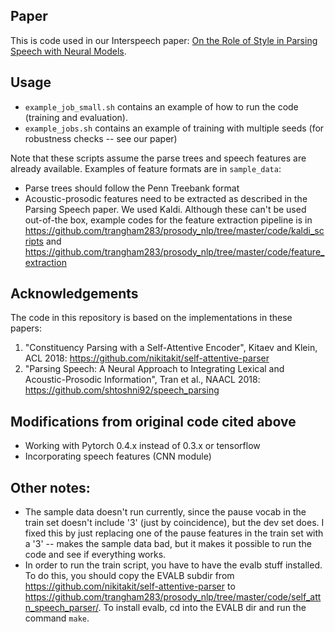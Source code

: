 ## Paper
This is code used in our Interspeech paper: [On the Role of Style in Parsing Speech with Neural Models](https://ttmt001.github.io/pdfs/3122_Paper.pdf).

## Usage
* `example_job_small.sh` contains an example of how to run the code (training and evaluation). 
* `example_jobs.sh` contains an example of training with multiple seeds (for robustness checks -- see our paper)

Note that these scripts assume the parse trees and speech features are already available. Examples of feature formats are in `sample_data`:
* Parse trees should follow the Penn Treebank format
* Acoustic-prosodic features need to be extracted as described in the Parsing Speech paper. We used Kaldi. Although these can't be used out-of-the box, example codes for the feature extraction pipeline is in https://github.com/trangham283/prosody_nlp/tree/master/code/kaldi_scripts and https://github.com/trangham283/prosody_nlp/tree/master/code/feature_extraction

## Acknowledgements
The code in this repository is based on the implementations in these papers:
1. "Constituency Parsing with a Self-Attentive Encoder", Kitaev and Klein, ACL 2018: 
https://github.com/nikitakit/self-attentive-parser 
2. "Parsing Speech: A Neural Approach to Integrating Lexical and Acoustic-Prosodic Information", Tran et al., NAACL 2018: 
https://github.com/shtoshni92/speech_parsing


## Modifications from original code cited above
* Working with Pytorch 0.4.x instead of 0.3.x or tensorflow 
* Incorporating speech features (CNN module) 


## Other notes:


* The sample data doesn't run currently, since the pause vocab in the train set doesn't include '3' (just by coincidence), but the dev set does. I fixed this by just replacing one of the pause features in the train set with a '3' -- makes the sample data bad, but it makes it possible to run the code and see if everything works.
* In order to run the train script, you have to have the evalb stuff installed. To do this, you should copy the EVALB subdir from https://github.com/nikitakit/self-attentive-parser to https://github.com/trangham283/prosody_nlp/tree/master/code/self_attn_speech_parser/. To install evalb, cd into the EVALB dir and run the command `make`.